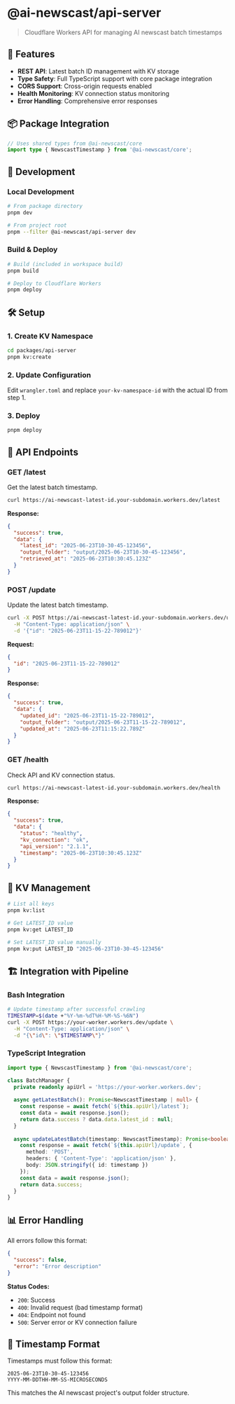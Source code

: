 # @ai-newscast/api-server

> Cloudflare Workers API for managing AI newscast batch timestamps

## 🚀 Features

- **REST API**: Latest batch ID management with KV storage
- **Type Safety**: Full TypeScript support with core package integration
- **CORS Support**: Cross-origin requests enabled
- **Health Monitoring**: KV connection status monitoring
- **Error Handling**: Comprehensive error responses

## 📦 Package Integration

```typescript
// Uses shared types from @ai-newscast/core
import type { NewscastTimestamp } from '@ai-newscast/core';
```

## 🔧 Development

### Local Development
```bash
# From package directory
pnpm dev

# From project root
pnpm --filter @ai-newscast/api-server dev
```

### Build & Deploy
```bash
# Build (included in workspace build)
pnpm build

# Deploy to Cloudflare Workers
pnpm deploy
```

## 🛠️ Setup

### 1. Create KV Namespace
```bash
cd packages/api-server
pnpm kv:create
```

### 2. Update Configuration
Edit `wrangler.toml` and replace `your-kv-namespace-id` with the actual ID from step 1.

### 3. Deploy
```bash
pnpm deploy
```

## 📡 API Endpoints

### GET /latest
Get the latest batch timestamp.

```bash
curl https://ai-newscast-latest-id.your-subdomain.workers.dev/latest
```

**Response:**
```json
{
  "success": true,
  "data": {
    "latest_id": "2025-06-23T10-30-45-123456",
    "output_folder": "output/2025-06-23T10-30-45-123456",
    "retrieved_at": "2025-06-23T10:30:45.123Z"
  }
}
```

### POST /update
Update the latest batch timestamp.

```bash
curl -X POST https://ai-newscast-latest-id.your-subdomain.workers.dev/update \
  -H "Content-Type: application/json" \
  -d '{"id": "2025-06-23T11-15-22-789012"}'
```

**Request:**
```json
{
  "id": "2025-06-23T11-15-22-789012"
}
```

**Response:**
```json
{
  "success": true,
  "data": {
    "updated_id": "2025-06-23T11-15-22-789012",
    "output_folder": "output/2025-06-23T11-15-22-789012",
    "updated_at": "2025-06-23T11:15:22.789Z"
  }
}
```

### GET /health
Check API and KV connection status.

```bash
curl https://ai-newscast-latest-id.your-subdomain.workers.dev/health
```

**Response:**
```json
{
  "success": true,
  "data": {
    "status": "healthy",
    "kv_connection": "ok",
    "api_version": "2.1.1",
    "timestamp": "2025-06-23T10:30:45.123Z"
  }
}
```

## 🔑 KV Management

```bash
# List all keys
pnpm kv:list

# Get LATEST_ID value
pnpm kv:get LATEST_ID

# Set LATEST_ID value manually
pnpm kv:put LATEST_ID "2025-06-23T10-30-45-123456"
```

## 🏗️ Integration with Pipeline

### Bash Integration
```bash
# Update timestamp after successful crawling
TIMESTAMP=$(date +"%Y-%m-%dT%H-%M-%S-%6N")
curl -X POST https://your-worker.workers.dev/update \
  -H "Content-Type: application/json" \
  -d "{\"id\": \"$TIMESTAMP\"}"
```

### TypeScript Integration
```typescript
import type { NewscastTimestamp } from '@ai-newscast/core';

class BatchManager {
  private readonly apiUrl = 'https://your-worker.workers.dev';
  
  async getLatestBatch(): Promise<NewscastTimestamp | null> {
    const response = await fetch(`${this.apiUrl}/latest`);
    const data = await response.json();
    return data.success ? data.data.latest_id : null;
  }
  
  async updateLatestBatch(timestamp: NewscastTimestamp): Promise<boolean> {
    const response = await fetch(`${this.apiUrl}/update`, {
      method: 'POST',
      headers: { 'Content-Type': 'application/json' },
      body: JSON.stringify({ id: timestamp })
    });
    const data = await response.json();
    return data.success;
  }
}
```

## 📊 Error Handling

All errors follow this format:
```json
{
  "success": false,
  "error": "Error description"
}
```

**Status Codes:**
- `200`: Success
- `400`: Invalid request (bad timestamp format)
- `404`: Endpoint not found
- `500`: Server error or KV connection failure

## 🔧 Timestamp Format

Timestamps must follow this format:
```
2025-06-23T10-30-45-123456
YYYY-MM-DDTHH-MM-SS-MICROSECONDS
```

This matches the AI newscast project's output folder structure.